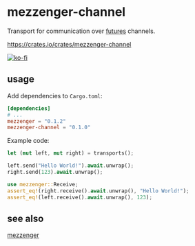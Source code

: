 # mezzenger-channel

Transport for communication over [futures](https://github.com/rust-lang/futures-rs) channels.

https://crates.io/crates/mezzenger-channel

[![ko-fi](https://ko-fi.com/img/githubbutton_sm.svg)](https://ko-fi.com/O5O31JYZ4)

## usage

Add dependencies to `Cargo.toml`:

```toml
[dependencies]
# ...
mezzenger = "0.1.2"
mezzenger-channel = "0.1.0"
```

Example code:

```rust
let (mut left, mut right) = transports();

left.send("Hello World!").await.unwrap();
right.send(123).await.unwrap();

use mezzenger::Receive;
assert_eq!(right.receive().await.unwrap(), "Hello World!");
assert_eq!(left.receive().await.unwrap(), 123);
```

## see also

[mezzenger](https://github.com/zduny/mezzenger)
